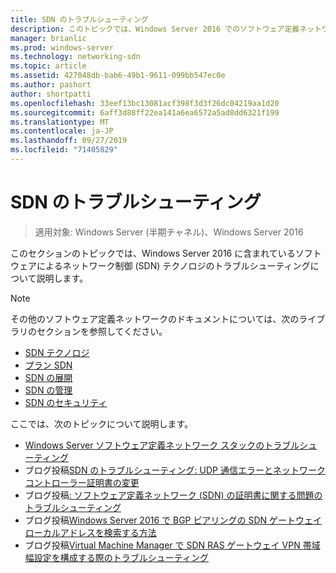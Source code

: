 ```yaml
---
title: SDN のトラブルシューティング
description: このトピックでは、Windows Server 2016 でのソフトウェア定義ネットワークのトラブルシューティングに関するコンテンツへのリンクを示します。
manager: brianlic
ms.prod: windows-server
ms.technology: networking-sdn
ms.topic: article
ms.assetid: 427048db-bab6-49b1-9611-099bb547ec0e
ms.author: pashort
author: shortpatti
ms.openlocfilehash: 33eef13bc13081acf398f3d3f26dc04219aa1d20
ms.sourcegitcommit: 6aff3d88ff22ea141a6ea6572a5ad8dd6321f199
ms.translationtype: MT
ms.contentlocale: ja-JP
ms.lasthandoff: 09/27/2019
ms.locfileid: "71405829"
---
```

# <a name="troubleshoot-sdn"></a>SDN のトラブルシューティング

>適用対象: Windows Server (半期チャネル)、Windows Server 2016

このセクションのトピックでは、Windows Server 2016 に含まれているソフトウェアによるネットワーク制御 (SDN) テクノロジのトラブルシューティングについて説明します。

> [!NOTE]  
> その他のソフトウェア定義ネットワークのドキュメントについては、次のライブラリのセクションを参照してください。  
>  
> - [SDN テクノロジ](../technologies/Software-Defined-Networking-Technologies.md) 
> - [プラン SDN](../plan/Plan-Software-Defined-Networking.md)
> - [SDN の展開](../deploy/Deploy-Software-Defined-Networking.md)
> - [SDN の管理](../manage/manage-sdn.md)
> - [SDN のセキュリティ](../security/sdn-security-top.md)

ここでは、次のトピックについて説明します。

- [Windows Server ソフトウェア定義ネットワーク スタックのトラブルシューティング](https://docs.microsoft.com/windows-server/networking/sdn/troubleshoot/troubleshoot-windows-server-software-defined-networking-stack)
- ブログ投稿[SDN のトラブルシューティング: UDP 通信エラーとネットワークコントローラー証明書の変更](https://techcommunity.microsoft.com/t5/Networking-Blog/SDN-Troubleshooting-UDP-Communication-failures-and-changing-the/ba-p/339694)
- ブログ投稿[: ソフトウェア定義ネットワーク (SDN) の証明書に関する問題のトラブルシューティング](https://techcommunity.microsoft.com/t5/Networking-Blog/Troubleshooting-certificate-issues-in-Software-Defined/ba-p/339671)
- ブログ投稿[Windows Server 2016 で BGP ピアリングの SDN ゲートウェイローカルアドレスを検索する方法](https://techcommunity.microsoft.com/t5/Networking-Blog/How-to-find-the-SDN-gateway-local-address-for-BGP-peering-in/ba-p/339663)
- ブログ投稿[Virtual Machine Manager で SDN RAS ゲートウェイ VPN 帯域幅設定を構成する際のトラブルシューティング](https://techcommunity.microsoft.com/t5/Networking-Blog/Troubleshoot-Configuring-SDN-RAS-Gateway-VPN-Bandwidth-Settings/ba-p/339661)

